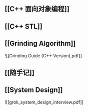## [[C++ 面向对象编程]]
## [[C++ STL]]
## [[Grinding Algorithm]]

![[Grinding Guide (C++ Version).pdf]]
## [[随手记]]
## [[System Design]]
![[grok_system_design_interview.pdf]]
